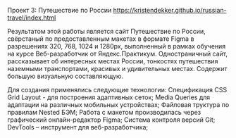 Проект 3: Путешествие по России
https://kristendekker.github.io/russian-travel/index.html

Результатом этой  работы является сайт Путешествие по России, свёрстаный по предоставленным макетах в формате Figma в разрешениях 320, 768, 1024 и 1280px, выполненный в рамках обучения на курсе Веб-разработчик от Яндекс.Практикум.
Одностраничный сайт, рассказывает об интересных местах России, тонкостях путешествия наземными транспортами, красивых и удивительных местах. Содержит большую визуальную составляющую.

Для создания применялись следующие технологии:
Спецификация CSS Grid Layout - для построения адаптивных сеток;
Media Queries для адаптации на различных мобильных устройствах;
Файловая труктура по правилам Nested БЭМ;
Работа с макетом производилась через графический онлайн-редактор Figma;
Система контроля версий Git;
DevTools – инструмент для веб-разработчика;
